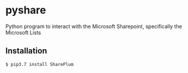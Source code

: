 # pyshare
Python program to interact with the Microsoft Sharepoint, specifically the Microsoft Lists

## Installation
```bash
$ pip3.7 install SharePlum
```